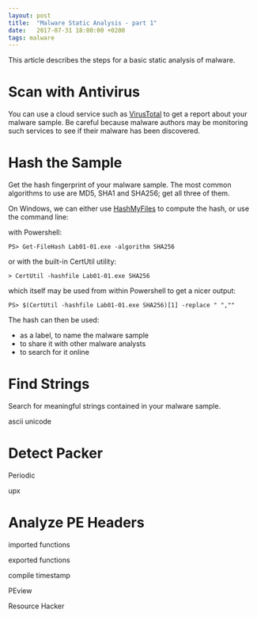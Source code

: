```yaml
---
layout: post
title:  "Malware Static Analysis - part 1"
date:   2017-07-31 18:00:00 +0200
tags: malware
---
```


This article describes the steps for a basic static analysis of malware.

# Scan with Antivirus

You can use a cloud service such as [VirusTotal](https://www.virustotal.com) to get a report about your malware sample. Be careful because malware authors may be monitoring such services to see if their malware has been discovered.

# Hash the Sample

Get the hash fingerprint of your malware sample. The most common algorithms to use are MD5, SHA1 and SHA256; get all three of them.

On Windows, we can either use [HashMyFiles](http://www.nirsoft.net/utils/hash_my_files.html) to compute the hash, or use the command line:

with Powershell:

```PS> Get-FileHash Lab01-01.exe -algorithm SHA256```

or with the built-in CertUtil utility:

```> CertUtil -hashfile Lab01-01.exe SHA256```

which itself may be used from within Powershell to get a nicer output:

```PS> $(CertUtil -hashfile Lab01-01.exe SHA256)[1] -replace " ",""```

The hash can then be used:
- as a label, to name the malware sample
- to share it with other malware analysts
- to search for it online

# Find Strings

Search for meaningful strings contained in your malware sample.

ascii unicode

# Detect Packer

Periodic

upx



# Analyze PE Headers

imported functions

exported functions

compile timestamp


PEview

Resource Hacker
